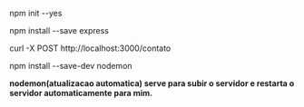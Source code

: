 npm init --yes

npm install --save express

curl -X POST http://localhost:3000/contato

npm install --save-dev nodemon

**nodemon(atualizacao automatica) serve para subir o servidor e restarta o servidor automaticamente para mim.**

<!--  Lógica até agora
1) app -> router -> controller diferente para cada rota 

2) app -> router -> MovieController -> RepositoryController (mock)
-->
